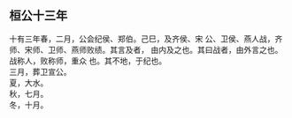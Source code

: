 ## 桓公十三年

十有三年春，二月，公会纪侯、郑伯。己巳，及齐侯、宋
公、卫侯、燕人战，齐师、宋师、卫师、燕师败绩。其言及者，
由内及之也。其曰战者，由外言之也。战称人，败称师，重众
也。其不地，于纪也。  
三月，葬卫宣公。  
夏，大水。  
秋，七月。  
冬，十月。  

